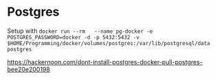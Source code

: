 # Postgres

Setup with `docker run --rm   --name pg-docker -e POSTGRES_PASSWORD=docker -d -p 5432:5432 -v $HOME/Programming/docker/volumes/postgres:/var/lib/postgresql/data  postgres`

https://hackernoon.com/dont-install-postgres-docker-pull-postgres-bee20e200198